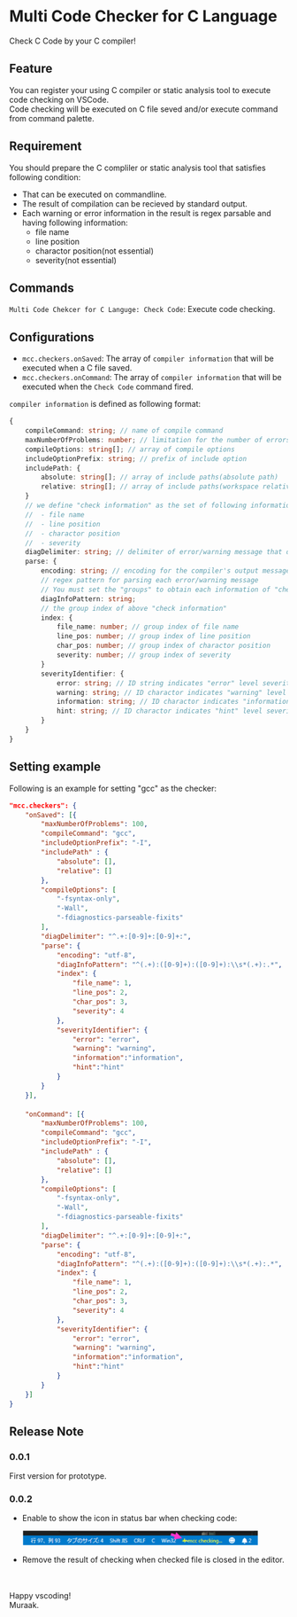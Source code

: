 # Multi Code Checker for C Language

Check C Code by your C compiler!

## Feature

You can register your using C compiler or static analysis tool to execute code checking on VSCode.<br/>
Code checking will be executed on C file seved and/or execute command from command palette. 

## Requirement

You should prepare the C compliler or static analysis tool that satisfies following condition:
- That can be executed on commandline.
- The result of compilation can be recieved by standard output.
- Each warning or error information in the result is regex parsable and having following information:
	- file name
	- line position
	- charactor position(not essential)
	- severity(not essential)

## Commands

`Multi Code Chekcer for C Languge: Check Code`: Execute code checking.



## Configurations

- `mcc.checkers.onSaved`: The array of `compiler information` that will be executed when a C file saved.
- `mcc.checkers.onCommand`: The array of `compiler information` that will be executed when the `Check Code` command fired.

`compiler information` is defined as following format:

```typescript
{
    compileCommand: string; // name of compile command
    maxNumberOfProblems: number; // limitation for the number of errors/warnings thart display on VSCode editor. 
    compileOptions: string[]; // array of compile options
    includeOptionPrefix: string; // prefix of include option
    includePath: {
        absolute: string[]; // array of include paths(absolute path)
        relative: string[]; // array of include paths(workspace relative path)
    }
    // we define "check information" as the set of following information:
    //  - file name
    //  - line position
    //  - charactor position
    //  - severity	
    diagDelimiter: string; // delimiter of error/warning message that devides into each "check information"
    parse: {
        encoding: string; // encoding for the compiler's output message
        // regex pattern for parsing each error/warning message
        // You must set the "groups" to obtain each information of "check information".
        diagInfoPattern: string;
        // the group index of above "check information"
        index: {
            file_name: number; // group index of file name 
            line_pos: number; // group index of line position
            char_pos: number; // group index of charactor position
            severity: number; // group index of severity
        }
        severityIdentifier: {
            error: string; // ID string indicates "error" level severity
            warning: string; // ID charactor indicates "warning" level severity
            information: string; // ID charactor indicates "information" level severity
            hint: string; // ID charactor indicates "hint" level severity
        }
    }
}
```

## Setting example

Following is an example for setting "gcc" as the checker:

```json
"mcc.checkers": {
	"onSaved": [{	
	    "maxNumberOfProblems": 100,
	    "compileCommand": "gcc",
	    "includeOptionPrefix": "-I",
	    "includePath" : {
		    "absolute": [],
		    "relative": [] 
	    },
	    "compileOptions": [
			"-fsyntax-only",
			"-Wall",
			"-fdiagnostics-parseable-fixits"
	    ],
	    "diagDelimiter": "^.+:[0-9]+:[0-9]+:",
	    "parse": {
		    "encoding": "utf-8",
		    "diagInfoPattern": "^(.+):([0-9]+):([0-9]+):\\s*(.+):.*",
		    "index": {
			    "file_name": 1,
			    "line_pos": 2,
			    "char_pos": 3,
			    "severity": 4
		    },
		    "severityIdentifier": {
			    "error": "error",
			    "warning": "warning",
			    "information":"information",
			    "hint":"hint"
		    }
	    } 
	}],
                    
    "onCommand": [{	
		"maxNumberOfProblems": 100,
		"compileCommand": "gcc",
		"includeOptionPrefix": "-I",
		"includePath" : {
		    "absolute": [],
		    "relative": [] 
		},
		"compileOptions": [
			"-fsyntax-only",
			"-Wall",
			"-fdiagnostics-parseable-fixits"
		],
		"diagDelimiter": "^.+:[0-9]+:[0-9]+:",
		"parse": {
			"encoding": "utf-8",
			"diagInfoPattern": "^(.+):([0-9]+):([0-9]+):\\s*(.+):.*",
			"index": {
				"file_name": 1,
				"line_pos": 2,
				"char_pos": 3,
				"severity": 4
			},
			"severityIdentifier": {
				"error": "error",
				"warning": "warning",
				"information":"information",
				"hint":"hint"
			}
		} 
	}]
}
```

## Release Note

### 0.0.1

First version for prototype.

### 0.0.2

- Enable to show the icon in status bar when checking code:

	![アイコン](img/progress_icon.png)

- Remove the result of checking when checked file is closed in the editor.

<br/>
<br/>
Happy vscoding!<br/>
Muraak.

